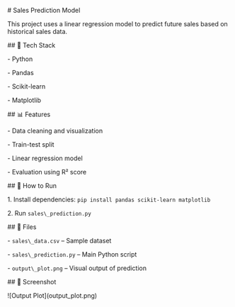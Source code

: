 \# Sales Prediction Model



This project uses a linear regression model to predict future sales based on historical sales data.



\## 🔧 Tech Stack

\- Python

\- Pandas

\- Scikit-learn

\- Matplotlib



\## 📊 Features

\- Data cleaning and visualization

\- Train-test split

\- Linear regression model

\- Evaluation using R² score



\## 🚀 How to Run

1\. Install dependencies: `pip install pandas scikit-learn matplotlib`

2\. Run `sales\_prediction.py`



\## 📁 Files

\- `sales\_data.csv` – Sample dataset

\- `sales\_prediction.py` – Main Python script

\- `output\_plot.png` – Visual output of prediction



\## 📸 Screenshot

!\[Output Plot](output\_plot.png)



